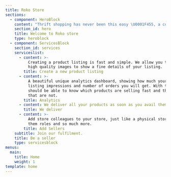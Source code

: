 ```yaml
---
title: Roko Store
sections:
  - component: HeroBlock
    content: "Thrift shopping has never been this easy \U0001F455, a couple of clicks and you make an order ⚡️. From \\*grails\\* to \\*hype\\* listings all from store you love and trust."
    section_id: hero
    title: Welcome to Roko store
    type: heroblock
  - component: ServicesBlock
    section_id: services
    serviceslist:
      - content: >-
          Creating a product listing is fast and simple. We allow you to upload
          high quality images to show a fine details of your listing.
        title: Create a new product listing
      - content: >-
          A beautiful unique analytics dashboard, showing how much your MRR,
          listing impressions and number of orders you will get. With this you
          should be able to know which products are selling fast and the ones
          that are not.
        title: Analytics
      - content: We deliver all your products as soon as you avail them to us.
        title: We deliver
      - content: >-
          Add store colleagues to your store, just like a physical store. Assign
          them roles and so much more.
        title: Add Sellers
    subtitle: Join our fulfilment.
    title: Be a seller
    type: servicesblock
menus:
  main:
    title: Home
    weight: 1
template: home
---
```


